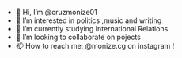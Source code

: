 - 👋 Hi, I’m @cruzmonize01
- 👀 I’m interested in politics ,music and writing
- 🌱 I’m currently studying International Relations
- 💞️ I’m looking to collaborate on pojects
- 📫 How to reach me: @monize.cg on instagram !

<!---
cruzmonize01/cruzmonize01 is a ✨ special ✨ repository because its `README.md` (this file) appears on your GitHub profile.
You can click the Preview link to take a look at your changes.
--->
